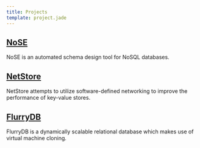 ```yaml
---
title: Projects
template: project.jade
---
```


## [NoSE](https://github.com/michaelmior/NoSE)

NoSE is an automated schema design tool for NoSQL databases.

## [NetStore](https://cs.uwaterloo.ca/~xcui/projects/netstore/)

NetStore attempts to utilize software-defined networking to improve the performance of key-value stores.

## [FlurryDB](http://sysweb.cs.toronto.edu/publications/254)

FlurryDB is a dynamically scalable relational database which makes use of virtual machine cloning.
